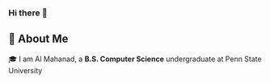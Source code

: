 ### Hi there 👋

## 🚀 About Me

🎓 I am Al Mahanad, a **B.S. Computer Science** undergraduate at Penn State University
<!--
**Moha-Mahdhour/Moha-Mahdhour** is a ✨ _special_ ✨ repository because its `README.md` (this file) appears on your GitHub profile.

Here are some ideas to get you started:

- 🔭 I’m currently working on ...
- 🌱 I’m currently learning ...
- 👯 I’m looking to collaborate on ...
- 🤔 I’m looking for help with ...
- 💬 Ask me about ...
- 📫 How to reach me: ...
- 😄 Pronouns: ...
- ⚡ Fun fact: ...
-->
